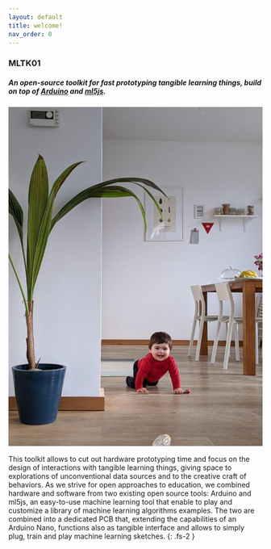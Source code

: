 ```yaml
---
layout: default
title: welcome!
nav_order: 0
---
```


### MLTK01

##### An open-source toolkit for fast prototyping _tangible learning things_, build on top of [Arduino](https://www.arduino.cc/) and [ml5js](https://ml5js.org/).

![alt text](./assets/photo_2020-03-05_07-33-09.jpg "aida bellissima")


This toolkit allows to cut out hardware prototyping time and focus on the design of interactions with tangible learning things, giving space to explorations of unconventional data sources and to the creative craft of behaviors. 
As we strive for open approaches to education, we combined hardware and software from two existing open source tools: Arduino and ml5js, an easy-to-use machine learning tool that enable to play and customize a library of machine learning algorithms examples. The two are combined into a dedicated PCB that, extending the capabilities of an Arduino Nano, functions also as tangible interface and allows to simply plug, train and play machine learning sketches.
{: .fs-2 }
